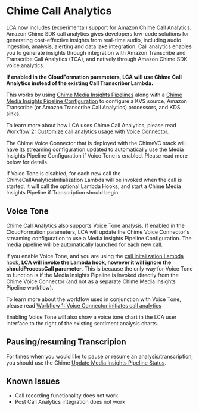 # Chime Call Analytics

LCA now includes (experimental) support for Amazon Chime Call Analytics. Amazon Chime SDK call analytics gives developers low-code solutions for generating cost-effective insights from real-time audio, including audio ingestion, analysis, alerting and data lake integration. Call analytics enables you to generate insights through integration with Amazon Transcribe and Transcribe Call Analytics (TCA), and natively through Amazon Chime SDK voice analytics.

**If enabled in the CloudFormation parameters, LCA will use Chime Call Analytics instead of the existing Call Transcriber Lambda.**

This works by using [Chime Media Insights Pipelines](https://docs.aws.amazon.com/chime-sdk/latest/APIReference/API_media-pipelines-chime_CreateMediaInsightsPipeline.html) along with a [Chime Media Insights Pipeline Configuration](https://docs.aws.amazon.com/chime-sdk/latest/APIReference/API_media-pipelines-chime_CreateMediaInsightsPipelineConfiguration.html) to configure a KVS source, Amazon Transcribe (or Amazon Transcribe Call Analytics) processors, and KDS sinks. 

To learn more about how LCA uses Chime Call Analytics, please read [Workflow 2: Customize call analytics usage with Voice Connector](https://docs.aws.amazon.com/chime-sdk/latest/dg/ca-workflow-2.html).

The Chime Voice Connector that is deployed with the ChimeVC stack will have its streaming configuration updated to automatically use the Media Insights Pipeline Configuration if Voice Tone is enabled. Please read more below for details.

If Voice Tone is disabled, for each new call the ChimeCallAnalyticsInitialization Lambda will be invoked when the call is started, it will call the optional Lambda Hooks, and start a Chime Media Insights Pipeline if Transcription should begin.

## Voice Tone

Chime Call Analytics also supports Voice Tone analysis. If enabled in the CloudFormation parameters, LCA will update the Chime Voice Connector's streaming configuration to use a Media Insights Pipeline Configuration. The media pipeline will be automatically launched for each new call.

If you enable Voice Tone, and you are using the [call initalization Lambda hook](https://github.com/aws-samples/amazon-transcribe-live-call-analytics/blob/develop/lca-chimevc-stack/LambdaHookFunction.md), **LCA will invoke the Lambda hook, however it will ignore the shouldProcessCall parameter**.  This is because the only way for Voice Tone to function is if the Media Insights Pipeline is invoked directly from the Chime Voice Connector (and not as a separate Chime Media Insights Pipeline workflow).

To learn more about the workflow used in conjunction with Voice Tone, please read [Workflow 1: Voice Connector initiates call analytics](https://docs.aws.amazon.com/chime-sdk/latest/dg/ca-workflow-1.html)

Enabling Voice Tone will also show a voice tone chart in the LCA user interface to the right of the existing sentiment analysis charts.

## Pausing/resuming Transcripion

For times when you would like to pause or resume an analysis/transcription, you should use the Chime [Update Media Insights Pipeline Status](https://docs.aws.amazon.com/chime-sdk/latest/APIReference/API_media-pipelines-chime_UpdateMediaInsightsPipelineStatus.html).

## Known Issues

- Call recording functionality does not work
- Post Call Analytics integration does not work

